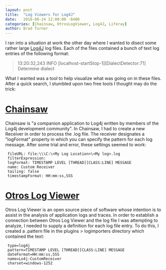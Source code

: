 ```yaml
---
layout: post
title:  "Log Viewers for Log4J"
date:   2016-08-24 12:00:00 -0400
categories: [Chainsaw, OtrosLogViewer, Log4J, Liferay]
author: Brad Turner
---
```


I ran into a situation at work the other day where I wanted to disect some rather large [Log4J] log files.  Each of the files contained a bunch of text log entries of the following format:

> 13:20:32,243 INFO  [localhost-startStop-1][DialectDetector:71] Determine dialect

What I wanted was a tool to help visualize what was going on in these files.  After a quick search, I stumbled upon two free tools I thought may do the trick:

# [Chainsaw]
Chainsaw is "a companion application to Log4j written by members of the Log4j development community".  In Chainsaw, I had to create a new Receiver in order to process the .log file.  The receiver designates a "logFormat" property in which you can specify the pattern for each log message.  After some trial and error, these settings seemed to work:

```
 fileURL: file:\\\C:\<My Log Location>\<My log>.log
 filterExpression:
 logFormat: TIMESTAMP LEVEL [THREAD][CLASS:LINE] MESSAGE
 name: Custom Receiver
 tailing: false
 timestampFormat: HH:mm:ss,SSS
```

# [Otros Log Viewer]
Otros Log Viewer is an open source piece of software whose intention is to assist in the analysis of application logs and traces.  In order to establish a connection between Otros Log Viewer and the log file I was attempting to analyze, I needed to supply a definition for each log file entry.  To do this, I created a .pattern file in the plugins > logimporters directory which contained the text:

```
 type=log4j
 pattern=TIMESTAMP LEVEL [THREAD][CLASS:LINE] MESSAGE
 dateFormat=HH:mm:ss,SSS
 name=Lo4j-CustomReceiver
 charset=windows-1252
```

[Log4J]: http://logging.apache.org/log4j/2.x/
[Chainsaw]: https://logging.apache.org/chainsaw/
[Otros Log Viewer]: https://github.com/otros-systems/otroslogviewer